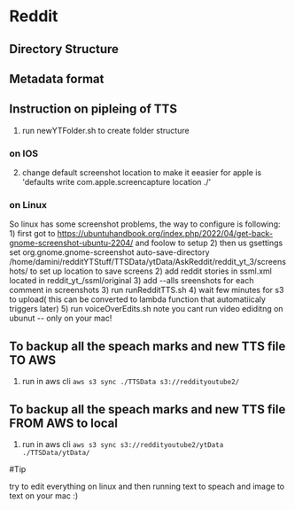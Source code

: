 # Reddit


## Directory Structure

## Metadata format

## Instruction on pipleing of TTS
1) run newYTFolder.sh to create folder structure
### on IOS
2) change default screenshot location to make it eeasier for apple is
    'defaults write com.apple.screencapture location ./'
### on Linux
So linux has some screenshot problems, the way to configure is following:
    1) first got to https://ubuntuhandbook.org/index.php/2022/04/get-back-gnome-screenshot-ubuntu-2204/ and foolow to setup
    2) then us gsettings set org.gnome.gnome-screenshot auto-save-directory /home/damini/redditYTStuff/TTSData/ytData/AskReddit/reddit_yt_3/screenshots/
    to set up location to save screens
2) add reddit stories in ssml.xml located in reddit_yt_/ssml/original
3) add --alls sreenshots for each comment in screenshots
3) run runRedditTTS.sh
4) wait few minutes for s3 to upload( this can be converted to lambda function that automatiicaly triggers later)
5) run voiceOverEdits.sh
note you cant run video ediditng on ubunut -- only on your mac!

## To backup all the speach marks and new TTS file TO AWS
1) run in aws cli
    `aws s3 sync ./TTSData s3://reddityoutube2/`
## To backup all the speach marks and new TTS file FROM AWS to local
1) run in aws cli
    `aws s3 sync s3://reddityoutube2/ytData ./TTSData/ytData/ `

#Tip

try to edit everything on linux
and then running text to speach and image to text on your mac :)




